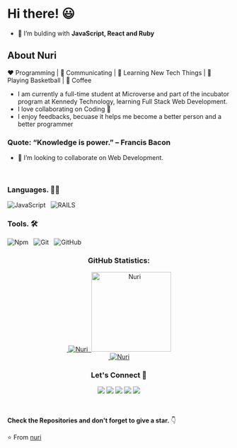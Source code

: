  # Hi there! :smiley:

- 🌱 I’m bulding with **JavaScript, React and Ruby**


## About Nuri
:heart: Programming | :black_heart: Communicating | :blue_heart: Learning New Tech Things | :orange_heart:  Playing Basketball | :black_heart:  Coffee
- I am currently a full-time student at Microverse and part of the incubator program at Kennedy Technology, learning Full Stack Web Development.
- I love collaborating on Coding  :black_heart:
- I enjoy feedbacks, becuase it helps me become a better person and a better programmer
### Quote: “Knowledge is power.” – Francis Bacon
- 💞️ I’m looking to collaborate on Web Development.

<br>

### Languages. :man_technologist:
![JavaScript](https://icongr.am/devicon/javascript-original.svg?size=50&color=currentColor) &nbsp;
![RAILS](https://icongr.am/devicon/rails-original-wordmark.svg?size=50&color=currentColor)  &nbsp;



### Tools. 🛠 
![Npm](https://icongr.am/devicon/npm-original-wordmark.svg?size=50&color=currentColor)  &nbsp;
![Git](https://icongr.am/devicon/git-original.svg?size=50&color=currentColor)  &nbsp;
![GitHub](https://icongr.am/devicon/github-original.svg?size=50&color=currentColor)  



<h3 align="center">GitHub Statistics:</h3>
<p align="center">
   <a href="https://github.com/Nuri1977">
 &nbsp;<img src="https://github-readme-stats.vercel.app/api?username=Nuri1977&show_icons=true&locale=en" alt="Nuri" />
   &nbsp;<img height="180em" src="https://github-readme-stats.vercel.app/api/top-langs/?username=Nuri1977&show_icons=true&theme=midnight-white&layout=compact" alt="Nuri" />
    <br>
 &nbsp;<img src="https://github-readme-streak-stats.herokuapp.com/?user=Nuri1977&theme=radical" alt="Nuri" />
     </a>
</p>





<h3 align="center">Let's Connect 🤝</h3>
<div align="center">
<a target="_blank"
href="https://www.linkedin.com/in/nuri-lacka-7141b01ba/"><img
src="https://img.shields.io/badge/-LinkedIn-0077b5?style=for-the-badge&logo=LinkedIn&logoColor=white"></img></a> 
<a target="_blank"
href="mailto:nurilacka@gmail.com"><img
src="https://img.shields.io/badge/-Gmail-D14836?style=for-the-badge&logo=Gmail&logoColor=white"></img></a>
<a target="_blank"
href="https://twitter.com/LackaNuri"><img
src="https://img.shields.io/badge/-Twitter-1DA1F2?style=for-the-badge&logo=Twitter&logoColor=white"></img></a>
<a target="_blank"
href="https://www.instagram.com/nurilacka/"><img
src="https://img.shields.io/badge/-Instagram-D14836?style=for-the-badge&logo=Instagram&logoColor=white"></img></a>
<a target="_blank"
href="https://www.facebook.com/nuri.lacka/"><img
src="https://img.shields.io/badge/-Facebook-1DA1F2?style=for-the-badge&logo=Facebook&logoColor=white"></img></a>
</div>
<br> <br>


**Check the Repositories and don't forget to give a star.** 👇

:star: From [nuri](https://github.com/Nuri1977?tab=repositories)
